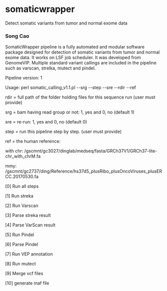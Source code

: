 # somaticwrapper
Detect somatic variants from tumor and normal exome data

### Song Cao ###

SomaticWrapper pipeline is a fully automated and modular software package designed for detection of somatic variants from tumor and normal exome data. It works on LSF job scheduler. It was developed from GenomeVIP. Multiple standard variant callings are included in the pipeline such as varscan, strelka, mutect and pindel.

Pipeline version: 1

Usage: perl somatic_calling_v1.1.pl  --srg --step --sre --rdir --ref 

rdir = full path of the folder holding files for this sequence run (user must provide)

srg = bam having read group or not: 1, yes and 0, no (default 1)

sre = re-run: 1, yes and 0, no  (default 0)

step = run this pipeline step by step. (user must provide)

ref = the human reference: 

with chr: /gscmnt/gc3027/dinglab/medseq/fasta/GRCh37V1/GRCh37-lite-chr_with_chrM.fa

mmy: /gscmnt/gc2737/ding/Reference/hs37d5_plusRibo_plusOncoViruses_plusERCC.20170530.fa 

  [0]  Run all steps
 
  [1]  Run streka
 
  [2]  Run Varscan

  [3]  Parse streka result

  [4]  Parse VarScan result

  [5]  Run Pindel

  [6]  Parse Pindel

  [7]  Run VEP annotation

  [8]  Run mutect 
  
  [9]  Merge vcf files  

  [10] generate maf file 
 
